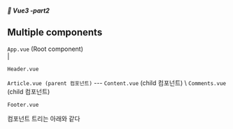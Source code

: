 ##### :cactus: Vue3 -part2

## Multiple components 
 ``` App.vue ```  (Root component)    
     |  
      
 ``` Header.vue  ```  
 
 ``` Article.vue (parent 컴포넌트) ```  ---  ``` Content.vue ``` (child 컴포넌트)
                                      \  ``` Comments.vue ``` (child 컴포넌트)

``` Footer.vue  ```   


컴포넌트 트리는 아래와 같다
 
